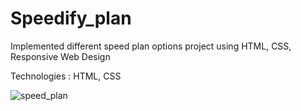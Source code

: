 # Speedify_plan

Implemented different speed plan options project using HTML, CSS, Responsive Web Design

Technologies  : HTML, CSS

![speed_plan](https://user-images.githubusercontent.com/67606616/135177600-0ba7ab42-5d85-42dc-a5dd-7d46cccf8e6b.png)
